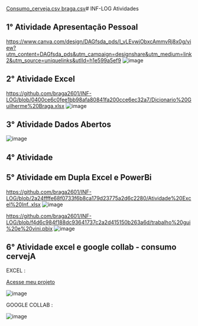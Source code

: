 [Consumo_cerveja.csv braga.csv](https://github.com/user-attachments/files/20198026/Consumo_cerveja.csv.braga.csv)# INF-LOG
Atividades
## 1° Atividade Apresentação Pessoal
https://www.canva.com/design/DAGfsda_pds/I_vLEvwjObxcAmmvRj8x0g/view?utm_content=DAGfsda_pds&utm_campaign=designshare&utm_medium=link2&utm_source=uniquelinks&utlId=h1e599a5ef9
![image](https://github.com/user-attachments/assets/f2cad49a-d8ca-42ca-8e87-2674798a8f92)
## 2° Atividade Excel
https://github.com/braga2601/INF-LOG/blob/0400ce6c0fee1bb98afa80841fa200cce6ec32a7/Dicionario%20Guilherme%20Braga.xlsx
![image](https://github.com/user-attachments/assets/c8ae98c0-bf9c-4d68-8030-0fc9c8d8cbaa)
## 3° Atividade Dados Abertos
![image](https://github.com/user-attachments/assets/ecdce5f1-760a-432d-a3fa-1220d4a074b5)
## 4° Atividade 
## 5° Atividade em Dupla Excel e PowerBi

https://github.com/braga2601/INF-LOG/blob/2a24ffffe68f0733f6b8ca179d23775a2d6c2280/Atividade%20Excel%20Inf..xlsx
![image](https://github.com/user-attachments/assets/bc8b9e74-57ef-4f55-bc8d-b887b3612cff)

https://github.com/braga2601/INF-LOG/blob/f4d6c984f188dc93641737c2a2d415150b263a6d/trabalho%20gui%20e%20vini.pbix
![image](https://github.com/user-attachments/assets/dddb5399-0aff-441c-8e21-81fd1ee89174)
## 6° Atividade excel e google collab - consumo cervejA

EXCEL : 

[Acesse meu projeto](https://github.com/braga2601/INF-LOG/raw/fd1aaefc5cbf39d4ba5601321114ab801cdfebfc/Atividade%20Excel%20Inf..xlsx)

![image](https://github.com/user-attachments/assets/2e72f2af-fba2-43a6-bfe7-3dbd4973aa64)



GOOGLE COLLAB :

![image](https://github.com/user-attachments/assets/e0b621ec-8c5e-4393-a974-b03ff21e5167)


